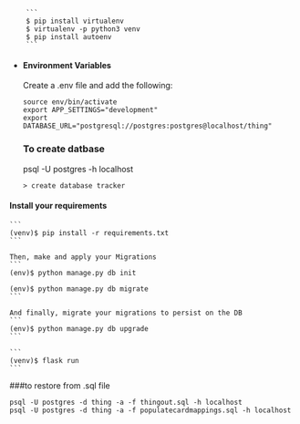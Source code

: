         ```
        $ pip install virtualenv
        $ virtualenv -p python3 venv
        $ pip install autoenv
        ```

* #### Environment Variables
    Create a .env file and add the following:
    ```
    source env/bin/activate
    export APP_SETTINGS="development"
    export DATABASE_URL="postgresql://postgres:postgres@localhost/thing"
    ```
  
  
  ### To create datbase
  
  psql -U postgres -h localhost
  
  ````
  > create database tracker
  ````
  
 #### Install your requirements
    ```
    (venv)$ pip install -r requirements.txt
    ```

    Then, make and apply your Migrations
    ```
    (env)$ python manage.py db init

    (env)$ python manage.py db migrate
    ```

    And finally, migrate your migrations to persist on the DB
    ```
    (env)$ python manage.py db upgrade
    ```

    ```
    (venv)$ flask run
    ```



  ###to restore from .sql file
  ````
  psql -U postgres -d thing -a -f thingout.sql -h localhost
  psql -U postgres -d thing -a -f populatecardmappings.sql -h localhost
  ````





